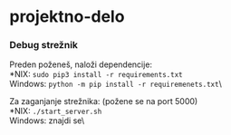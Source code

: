 # projektno-delo

### Debug strežnik
Preden poženeš, naloži dependencije:\
*NIX: `sudo pip3 install -r requirements.txt`\
Windows: `python -m pip install -r requiremenets.txt`\


Za zaganjanje strežnika: (požene se na port 5000)\
*NIX: `./start_server.sh`\
Windows: znajdi se\